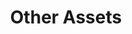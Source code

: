 ---
############################################################
# Other Assets Card view on home page under News section
############################################################
title: "Other Assets"
description: "Here is a short list of"
link: {
  text: "computer graphics assets available elsewhere.",
  url: "https://wiki.aswf.io/display/ARW/Links+to+Open+Assets"
}
---